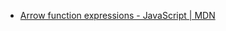 - [Arrow function expressions - JavaScript | MDN](https://developer.mozilla.org/en-US/docs/Web/JavaScript/Reference/Functions/Arrow_functions#function_body)
